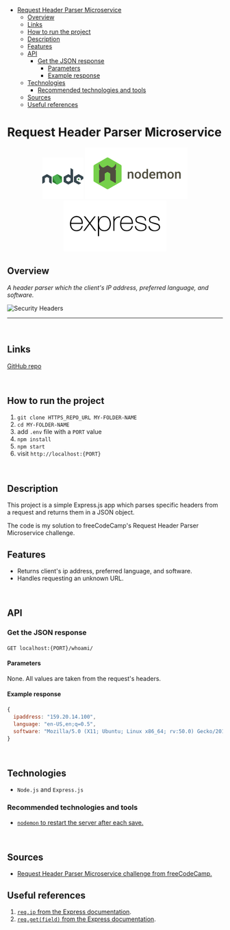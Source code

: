 - [Request Header Parser Microservice](#request-header-parser-microservice)
  - [Overview](#overview)
  - [Links](#links)
  - [How to run the project](#how-to-run-the-project)
  - [Description](#description)
  - [Features](#features)
  - [API](#api)
    - [Get the JSON response](#get-the-json-response)
      - [Parameters](#parameters)
      - [Example response](#example-response)
  - [Technologies](#technologies)
    - [Recommended technologies and tools](#recommended-technologies-and-tools)
  - [Sources](#sources)
  - [Useful references](#useful-references)

# Request Header Parser Microservice

<div align="center">
  <img src="./src/img/logo-nodejs.svg">
  <img src="./src/img/logo-nodemon.svg">
  <img src="./src/img/logo-expressjs.svg">
</div>

## Overview

_A header parser which the client's IP address, preferred language, and software._

![Security Headers](https://img.shields.io/security-headers?url=https%3A%2F%2Fadf.dev)

<hr />

<br />

## Links

<p>
<a href="https://github.com/AngeliqueDF/request-header-parser-challenge">GitHub repo</a>
</p>

<br />

## How to run the project

1. `git clone HTTPS_REPO_URL MY-FOLDER-NAME`
2. `cd MY-FOLDER-NAME`
3. add `.env` file with a `PORT` value
4. `npm install`
5. `npm start`
6. visit `http://localhost:{PORT}`

<br />

## Description

This project is a simple Express.js app which parses specific headers from a request and returns them in a JSON object.

The code is my solution to freeCodeCamp's Request Header Parser Microservice challenge.

## Features

- Returns client's ip address, preferred language, and software.
- Handles requesting an unknown URL.

<br />

## API

### Get the JSON response

`GET localhost:{PORT}/whoami/`

#### Parameters

None. All values are taken from the request's headers.

#### Example response

```javascript
{
  ipaddress: "159.20.14.100",
  language: "en-US,en;q=0.5",
  software: "Mozilla/5.0 (X11; Ubuntu; Linux x86_64; rv:50.0) Gecko/20100101 Firefox/50.0"
}
```

<br />

## Technologies

- `Node.js` and `Express.js`
<!--

## How I built this project

gist -->

### Recommended technologies and tools

- [`nodemon` to restart the server after each save.](https://www.npmjs.com/package/nodemon)

<br />

## Sources

- [Request Header Parser Microservice challenge from freeCodeCamp.](https://www.freecodecamp.org/learn/back-end-development-and-apis/back-end-development-and-apis-projects/request-header-parser-microservice)

## Useful references

1. [`req.ip` from the Express documentation](http://expressjs.com/en/4x/api.html#req.ip).
2. [`req.get(field)` from the Express documentation](http://expressjs.com/en/4x/api.html#req.get).
